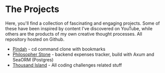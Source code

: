 # The Projects

Here, you'll find a collection of fascinating and engaging projects. Some of these have been inspired by content I've discovered on YouTube, while others are the products of my own creative thought processes. All repository hosted on Github.

- <a href="https://github.com/jojohanhannesnes/pindah" target="_blank">Pindah</a> - cd command clone with bookmarks
- <a href="https://github.com/jojohanhannesnes/philosopher-stone" target="_blank">Philosopher Stone</a> - backend expenses tracker, build with Axum and SeaORM (Postgres)
- <a href="https://github.com/jojohanhannesnes/thousand_island" target="_blank">Thousand Island</a> - All coding challenges related stuff